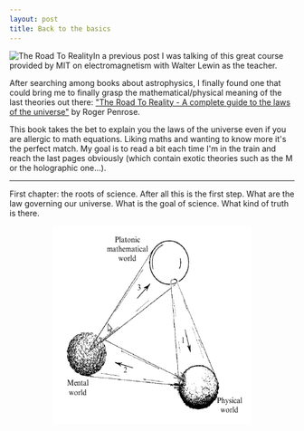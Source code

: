 ```yaml
---
layout: post
title: Back to the basics
---
```


<img src="http://ecx.images-amazon.com/images/I/41WRZZP314L._SL500_AA300_.jpg" alt="The Road To Reality" style="float: left;" />

In a previous post I was talking of this great course provided by MIT on electromagnetism with Walter Lewin as the teacher.

After searching among books about astrophysics, I finally found one that could bring me to finally grasp the mathematical/physical meaning of the last theories out there: ["The Road To Reality - A complete guide to the laws of the universe"](http://www.amazon.com/Road-Reality-Complete-Guide-Universe/dp/0679454438) by Roger Penrose.

This book takes the bet to explain you the laws of the universe even if you are allergic to math equations. Liking maths and wanting to know more it's the perfect match. My goal is to read a bit each time I'm in the train and reach the last pages obviously (which contain exotic theories such as the M or the holographic one...).

* * *


First chapter: the roots of science. After all this is the first step. What are the law governing our universe. What is the goal of science. What kind of truth is there.

<p style="text-align: center;">
<img src="/img/back-to-the-basics/worlds.png" alt="The 3 worlds" width="350" height="350" style="float: none;" />
</p>